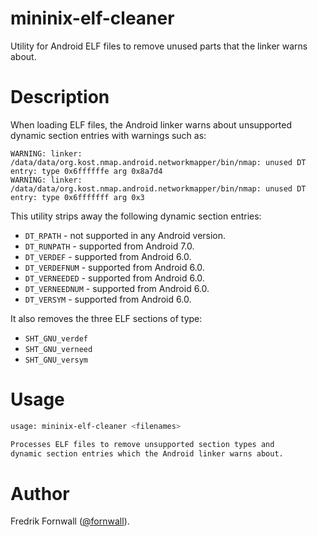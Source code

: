 # mininix-elf-cleaner
Utility for Android ELF files to remove unused parts that the linker warns about.

# Description
When loading ELF files, the Android linker warns about unsupported dynamic section entries with warnings such as:

    WARNING: linker: /data/data/org.kost.nmap.android.networkmapper/bin/nmap: unused DT entry: type 0x6ffffffe arg 0x8a7d4
    WARNING: linker: /data/data/org.kost.nmap.android.networkmapper/bin/nmap: unused DT entry: type 0x6fffffff arg 0x3

This utility strips away the following dynamic section entries:

- `DT_RPATH` - not supported in any Android version.
- `DT_RUNPATH` - supported from Android 7.0.
- `DT_VERDEF` - supported from Android 6.0.
- `DT_VERDEFNUM` - supported from Android 6.0.
- `DT_VERNEEDED` - supported from Android 6.0.
- `DT_VERNEEDNUM` - supported from Android 6.0.
- `DT_VERSYM` - supported from Android 6.0.

It also removes the three ELF sections of type:

- `SHT_GNU_verdef`
- `SHT_GNU_verneed`
- `SHT_GNU_versym`

# Usage
```sh
usage: mininix-elf-cleaner <filenames>

Processes ELF files to remove unsupported section types and
dynamic section entries which the Android linker warns about.
```

# Author
Fredrik Fornwall ([@fornwall](https://github.com/fornwall)).
